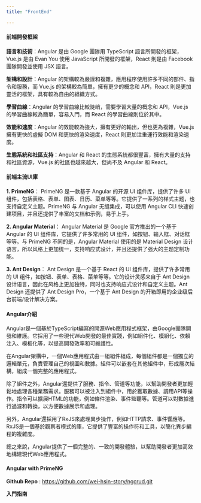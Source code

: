 ```yaml
---
title: "FrontEnd"

---
```


#### 前端開發框架
**語言和技術**：Angular 是由 Google 團隊用 TypeScript 語言所開發的框架，Vue.js 是由 Evan You 使用 JavaScript 所開發的框架，React 則是由 Facebook 團隊開發並使用 JSX 語言。

**架構和設計**：Angular 的架構較為嚴謹和複雜，應用程序使用許多不同的部件、指令和服務，而 Vue.js 的架構較為簡單，擁有更少的概念和 API，React 則是更加靈活的框架，具有較為自由的組織方式。

**學習曲線**：Angular 的學習曲線比較陡峭，需要學習大量的概念和 API，Vue.js 的學習曲線較為簡單，容易入門，而 React 的學習曲線則位於其中。

**效能和速度**：Angular 的效能較為強大，擁有更好的輸出，但也更為複雜，Vue.js 擁有更快的虛擬 DOM 和更快的渲染速度，React 則更加注重運行效能和渲染速度。

**生態系統和社區支持**：Angular 和 React 的生態系統都很豐富，擁有大量的支持和社區資源，Vue.js 的社區也越來越大，但尚不及 Angular 和 React。


#### 前端主流UI庫
**1. PrimeNG**：
PrimeNG 是一款基于 Angular 的开源 UI 组件库，提供了许多 UI 组件，包括表格、表单、图表、日历、菜单等等。它提供了一系列的样式主题，也支持自定义主题。PrimeNG 与 Angular 无缝集成，可以使用 Angular CLI 快速创建项目，并且还提供了丰富的文档和示例，易于上手。

**2. Angular Material**：
Angular Material 是 Google 官方推出的一个基于 Angular 的 UI 组件库，它提供了许多常用的 UI 组件，如按钮、输入框、对话框等等。与 PrimeNG 不同的是，Angular Material 使用的是 Material Design 设计语言，所以风格上更加统一，支持响应式设计，并且还提供了强大的主题定制功能。

**3. Ant Design**：
Ant Design 是一个基于 React 的 UI 组件库，提供了许多常用的 UI 组件，如按钮、表单、表格、菜单等等。它的设计灵感来自于 Ant Design 设计语言，因此在风格上更加独特，同时也支持响应式设计和自定义主题。Ant Design 还提供了 Ant Design Pro，一个基于 Ant Design 的开箱即用的企业级后台前端/设计解决方案。


#### Angular介紹
Angular是一個基於TypeScript編寫的開源Web應用程式框架，由Google團隊開發和維護。它採用了一些現代Web開發的最佳實踐，例如組件化、模組化、依賴注入、模板化等，以提高開發效率和可維護性。

在Angular架構中，一個Web應用程式由一組組件組成，每個組件都是一個獨立的邏輯單元，負責管理自己的視圖和數據。組件可以嵌套在其他組件中，形成層次結構，組成一個完整的應用程式。

除了組件之外，Angular還提供了服務、指令、管道等功能，以幫助開發者更加輕鬆地處理各種業務需求。服務可以被注入到組件中，用於獲取數據、調用API等操作。指令可以擴展HTML的功能，例如條件渲染、事件監聽等。管道可以對數據進行過濾和轉換，以方便數據展示和處理。

另外，Angular還採用了RxJS來處理異步操作，例如HTTP請求、事件響應等。RxJS是一個基於觀察者模式的庫，它提供了豐富的操作符和工具，以簡化異步編程的複雜度。

總之來說，Angular提供了一個完整的、一致的開發體驗，以幫助開發者更加高效地構建現代Web應用程式。

#### Angular with PrimeNG

**Github Repo** : https://github.com/wei-hsin-story/ngcrud.git

**入門指南**
